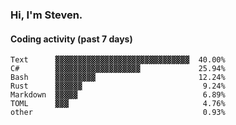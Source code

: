 ### Hi, I'm Steven.

#### Coding activity (past 7 days)
```
Text      ▓▓▓▓▓▓▓▓▓▓▓▓▓▓▓▓▓▓▓▓▓▓▓▓▓▓▓▓▓▓  40.00%
C#        ▓▓▓▓▓▓▓▓▓▓▓▓▓▓▓▓▓▓▓             25.94%
Bash      ▓▓▓▓▓▓▓▓▓                       12.24%
Rust      ▓▓▓▓▓▓                           9.24%
Markdown  ▓▓▓▓▓                            6.89%
TOML      ▓▓▓                              4.76%
other                                      0.93%
```
